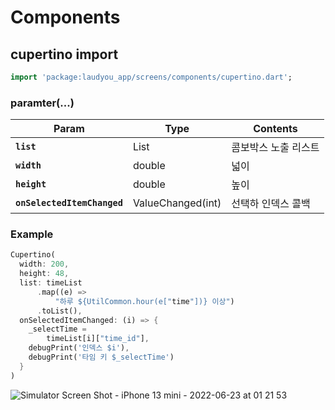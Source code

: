 # Components

## cupertino import 
```dart
import 'package:laudyou_app/screens/components/cupertino.dart';
```

### paramter(...)

| Param         | Type                                                | Contents                                            |
| ------------- | --------------------------------------------------- | --------------------------------------------------- |
| **`list`** | List<String> | 콤보박스 노출 리스트 |
| **`width`** | double | 넓이 |
| **`height`** | double | 높이 |
| **`onSelectedItemChanged`** | ValueChanged(int)| 선택하 인덱스 콜백 |
  
### Example
```dart
Cupertino(
  width: 200,
  height: 48,
  list: timeList
      .map((e) =>
          "하루 ${UtilCommon.hour(e["time"])} 이상")
      .toList(),
  onSelectedItemChanged: (i) => {
    _selectTime =
        timeList[i]["time_id"],
    debugPrint('인덱스 $i'),
    debugPrint('타임 키 $_selectTime')
  }
)
```
![Simulator Screen Shot - iPhone 13 mini - 2022-06-23 at 01 21 53](https://user-images.githubusercontent.com/8513331/175084039-bde1d774-3ac6-4544-a3dd-8ebc6c350adf.png)

